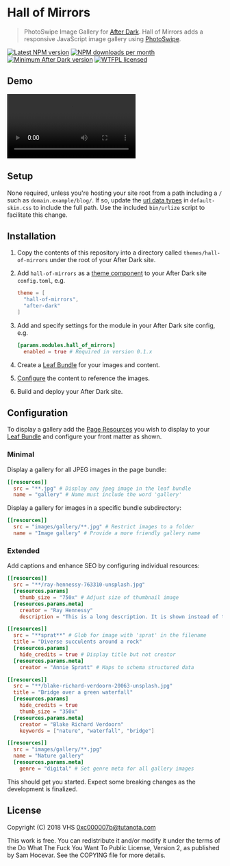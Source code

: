 # Hall of Mirrors

> PhotoSwipe Image Gallery for [After Dark]. Hall of Mirrors adds a responsive JavaScript image gallery using [PhotoSwipe](http://photoswipe.com).

[![Latest NPM version](https://img.shields.io/npm/v/hall-of-mirrors.svg?style=flat-square)](https://www.npmjs.com/package/hall-of-mirrors)
[![NPM downloads per month](https://img.shields.io/npm/dm/hall-of-mirrors.svg?style=flat-square)](https://www.npmjs.com/package/hall-of-mirrors)
[![Minimum After Dark version](https://img.shields.io/badge/after%20dark->%3D%205.5.0-000000.svg?style=flat-square)](https://codeberg.org/vhs/after-dark/)
[![WTFPL licensed](https://img.shields.io/npm/l/hall-of-mirrors.svg?style=flat-square&longCache=true)](https://codeberg.org/vhs/hall-of-mirrors/src/branch/master/COPYING)

## Demo

<video controls>
  <source src="https://vhs.keybase.pub/after-dark-hall-of-mirrors-demo.mp4" type="video/mp4">
  <p>Your browser doesn't support HTML5 video. Here is a <a href="https://vhs.keybase.pub/after-dark-hall-of-mirrors-demo.mp4">link to the video</a> instead. Ref: <a href="https://discourse.gitea.io/t/embedding-videos-in-readmes/494">embedding-videos-in-readmes</a></p>
</video>

## Setup

None required, unless you're hosting your site root from a path including a `/` such as `domain.example/blog/`. If so, update the [url data types](https://devdocs.io/css/url) in `default-skin.css` to include the full path. Use the included `bin/urlize` script to facilitate this change.

## Installation

1. Copy the contents of this repository into a directory called `themes/hall-of-mirrors` under the root of your After Dark site.
2. Add `hall-of-mirrors` as a [theme component](https://gohugo.io/themes/theme-components/) to your After Dark site `config.toml`, e.g.

    ```toml
    theme = [
      "hall-of-mirrors",
      "after-dark"
    ]
    ```

3. Add and specify settings for the module in your After Dark site config, e.g.

    ```toml
    [params.modules.hall_of_mirrors]
      enabled = true # Required in version 0.1.x
    ```

4. Create a [Leaf Bundle] for your images and content.
5. [Configure](#configuration) the content to reference the images.
6. Build and deploy your After Dark site.

## Configuration

To display a gallery add the [Page Resources] you wish to display to your [Leaf Bundle] and configure your front matter as shown.

### Minimal

Display a gallery for all JPEG images in the page bundle:

```toml
[[resources]]
  src = "**.jpg" # Display any jpeg image in the leaf bundle
  name = "gallery" # Name must include the word 'gallery'
```

Display a gallery for images in a specific bundle subdirectory:

```toml
[[resources]]
  src = "images/gallery/**.jpg" # Restrict images to a folder
  name = "Image gallery" # Provide a more friendly gallery name
```

### Extended

Add captions and enhance SEO by configuring individual resources:

```toml
[[resources]]
  src = "**/ray-hennessy-763310-unsplash.jpg"
  [resources.params]
    thumb_size = "750x" # Adjust size of thumbnail image
  [resources.params.meta]
    creator = "Ray Hennessy"
    description = "This is a long description. It is shown instead of the title and is intended to provide more information."

[[resources]]
  src = "**sprat**" # Glob for image with 'sprat' in the filename
  title = "Diverse succulents around a rock"
  [resources.params]
    hide_credits = true # Display title but not creator
  [resources.params.meta]
    creator = "Annie Spratt" # Maps to schema structured data

[[resources]]
  src = "**/blake-richard-verdoorn-20063-unsplash.jpg"
  title = "Bridge over a green waterfall"
  [resources.params]
    hide_credits = true
    thumb_size = "350x"
  [resources.params.meta]
    creator = "Blake Richard Verdoorn"
    keywords = ["nature", "waterfall", "bridge"]

[[resources]]
  src = "images/gallery/**.jpg"
  name = "Nature gallery"
  [resources.params.meta]
    genre = "digital" # Set genre meta for all gallery images
```

This should get you started. Expect some breaking changes as the development is finalized.

## License

Copyright (C) 2018 VHS <0xc000007b@tutanota.com>

This work is free. You can redistribute it and/or modify it under the
terms of the Do What The Fuck You Want To Public License, Version 2,
as published by Sam Hocevar. See the COPYING file for more details.

[After Dark]: https://codeberg.org/vhs/after-dark/
[Leaf Bundle]: https://gohugo.io/content-management/page-bundles/#leaf-bundles
[Page Resources]: https://gohugo.io/content-management/page-resources/
